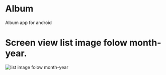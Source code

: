 # Album
Album app for android

# Screen view list image folow month-year.
![list image folow month-year](https://drive.google.com/uc?id=1WXzTFWVLRDSqSS2ZraZMKPrYx9zLFzj1)
